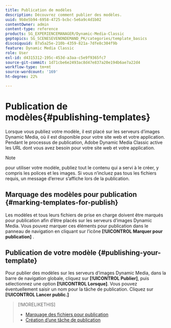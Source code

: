 ```yaml
---
title: Publication de modèles
description: Découvrez comment publier des modèles.
uuid: 9b8e5b94-6958-4725-bcbc-5e6a9c4d1b02
contentOwner: admin
content-type: reference
products: SG_EXPERIENCEMANAGER/Dynamic-Media-Classic
geptopics: SG_SCENESEVENONDEMAND_PK/categories/template_basics
discoiquuid: 87a5a25e-210b-4359-821a-7dfe8c304f9b
feature: Dynamic Media Classic
role: User
exl-id: d4315312-195c-453d-a3aa-c5e9f9365fc7
source-git-commit: 1d71cbe6e2493ac8d47e837a20e194b6ae7a22d4
workflow-type: tm+mt
source-wordcount: '169'
ht-degree: 22%

---
```


# Publication de modèles{#publishing-templates}

Lorsque vous publiez votre modèle, il est placé sur les serveurs d’images Dynamic Media, où il est disponible pour votre site web et votre application. Pendant le processus de publication, Adobe Dynamic Media Classic active les URL dont vous avez besoin pour votre site web et votre application.

>[!NOTE]
>
>pour utiliser votre modèle, publiez tout le contenu qui a servi à le créer, y compris les polices et les images. Si vous n’incluez pas tous les fichiers requis, un message d’erreur s’affiche lors de la publication.

## Marquage des modèles pour publication {#marking-templates-for-publish}

Les modèles et tous leurs fichiers de prise en charge doivent être marqués pour publication afin d’être placés sur les serveurs d’images Dynamic Media. Vous pouvez marquer ces éléments pour publication dans le panneau de navigation en cliquant sur l’icône **[!UICONTROL Marquer pour publication]** .

## Publication de votre modèle {#publishing-your-template}

Pour publier des modèles sur les serveurs d’images Dynamic Media, dans la barre de navigation globale, cliquez sur **[!UICONTROL Publier]**, puis sélectionnez une option **[!UICONTROL Lorsque]**. Vous pouvez éventuellement saisir un nom pour la tâche de publication. Cliquez sur **[!UICONTROL Lancer public.]**

>[!MORELIKETHIS]
>
>* [Marquage des fichiers pour publication](publishing-files.md#publish_after_uploading)
>* [Création d’une tâche de publication](publishing-files.md#creating_a_publish_job)

